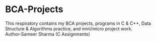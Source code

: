 # BCA-Projects
This respiratory contains my BCA projects, programs in C &amp; C++, Data Structure &amp; Algorithms practice, and mini/micro project work.
<br>
Author-Sameer Sharma (C Assignments)
